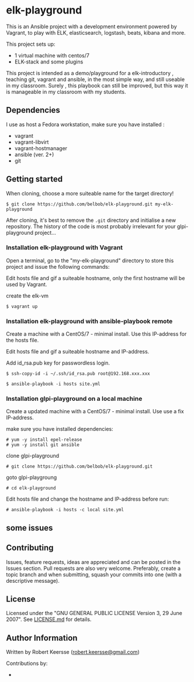 # elk-playground
This is an Ansible project with a development environment powered by Vagrant, to play with ELK, elasticsearch, logstash, beats, kibana and more.

This project sets up:

* 1 virtual machine with centos/7
* ELK-stack and some plugins

This project is intended as a demo/playground for a elk-introductory , teaching git, vagrant and ansible, in the most simple way, and still useable in my classroom. Surely , this playbook can still be improved, but this way it is manageable in my classroom with my students.

## Dependencies

I use as host a Fedora workstation, make sure you have installed :

- vagrant
- vagrant-libvirt
- vagrant-hostmanager
- ansible (ver. 2+)
- git

## Getting started

When cloning, choose a more suiteable  name for the target directory!

```ShellSession
$ git clone https://github.com/belbob/elk-playground.git my-elk-playground
```
After cloning, it's best to remove the `.git` directory and initialise a new repository. The history of the code is most probably irrelevant for your glpi-playground project...

### Installation elk-playground with Vagrant

Open a terminal, go to the "my-elk-playground" directory to store this project and issue the following commands:

Edit hosts file and gif a suiteable hostname, only the first hostname will be used by Vagrant.

create the elk-vm

```ShellSession
$ vagrant up
```

### Installation elk-playground with ansible-playbook remote

Create a machine with a CentOS/7 - minimal install. Use this IP-address for the hosts file.

Edit hosts file and gif a suiteable hostname and IP-address.

Add id_rsa.pub key for passwordless login.

```ShellSession
$ ssh-copy-id -i ~/.ssh/id_rsa.pub root@192.168.xxx.xxx
```

```ShellSession
$ ansible-playbook -i hosts site.yml
```

### Installation glpi-playground on a local machine

Create a updated machine with a CentOS/7 - minimal install. Use use a fix IP-address.

make sure you have installed dependencies:

```ShellSession
# yum -y install epel-release
# yum -y install git ansible
```
clone glpi-playground

```ShellSession
# git clone https://github.com/belbob/elk-playground.git
```
goto glpi-playgroung

```ShellSession
# cd elk-playground
```
Edit hosts file and change the hostname and IP-address before run:

```ShellSession
# ansible-playbook -i hosts -c local site.yml
```

## some issues


## Contributing

Issues, feature requests, ideas are appreciated and can be posted in the Issues section. Pull requests are also very welcome. Preferably, create a topic branch and when submitting, squash your commits into one (with a descriptive message).

## License

Licensed under the "GNU GENERAL PUBLIC LICENSE Version 3, 29 June 2007". See [LICENSE.md](/License.md) for details.

## Author Information

Written by Robert Keersse (robert.keersse@gmail.com)

Contributions by:

-
